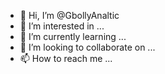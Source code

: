 - 👋 Hi, I’m @GbollyAnaltic
- 👀 I’m interested in ...
- 🌱 I’m currently learning ...
- 💞️ I’m looking to collaborate on ...
- 📫 How to reach me ...

<!---
GbollyAnaltic/GbollyAnaltic is a ✨ special ✨ repository because its `README.md` (this file) appears on your GitHub profile.
You can click the Preview link to take a look at your changes.
--->
